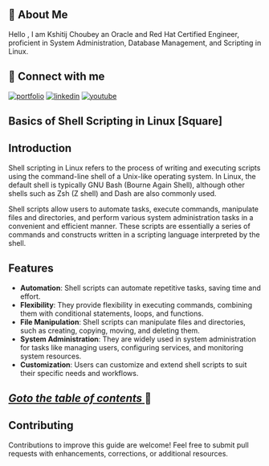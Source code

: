 
## 🚀 About Me
Hello , I am Kshitij Choubey an Oracle and Red Hat Certified Engineer, proficient in System Administration, Database Management, and Scripting in Linux.


## 🔗 Connect with me
[![portfolio](https://img.shields.io/badge/my_portfolio-000?style=for-the-badge&logo=ko-fi&logoColor=white)](https://kshitijchoubey.com/)
[![linkedin](https://img.shields.io/badge/LinkedIn-0077B5?style=for-the-badge&logo=linkedin&logoColor=white)](https://www.linkedin.com/in/kshitij-choubey-9a74a4124/)
[![youtube](https://img.shields.io/badge/YouTube-FF0000?style=for-the-badge&logo=youtube&logoColor=white)](https://youtube.com/@KCverse)


## Basics of Shell Scripting in Linux [Square]

## Introduction
Shell scripting in Linux refers to the process of writing and executing scripts using the command-line shell of a Unix-like operating system. In Linux, the default shell is typically GNU Bash (Bourne Again Shell), although other shells such as Zsh (Z shell) and Dash are also commonly used.

Shell scripts allow users to automate tasks, execute commands, manipulate files and directories, and perform various system administration tasks in a convenient and efficient manner. These scripts are essentially a series of commands and constructs written in a scripting language interpreted by the shell.

## Features
- **Automation**: Shell scripts can automate repetitive tasks, saving time and effort.
- **Flexibility**: They provide flexibility in executing commands, combining them with conditional statements, loops, and functions.
- **File Manipulation**: Shell scripts can manipulate files and directories, such as creating, copying, moving, and deleting them.
- **System Administration**: They are widely used in system administration for tasks like managing users, configuring services, and monitoring system resources.
- **Customization**: Users can customize and extend shell scripts to suit their specific needs and workflows.

## [*Goto the table of contents* ](table_of_contents.md)🚀


## Contributing
Contributions to improve this guide are welcome! Feel free to submit pull requests with enhancements, corrections, or additional resources.






